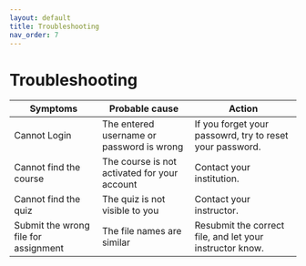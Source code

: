 ```yaml
---
layout: default
title: Troubleshooting
nav_order: 7
---
```


# Troubleshooting

**Symptoms** | **Probable cause** | **Action**
--- | --- | ---
Cannot Login | The entered username or password is wrong | If you forget your passowrd, try to reset your password.
Cannot find the course | The course is not activated for your account | Contact your institution.
Cannot find the quiz | The quiz is not visible to you | Contact your instructor.
Submit the wrong file for assignment | The file names are similar | Resubmit the correct file, and let your instructor know.
